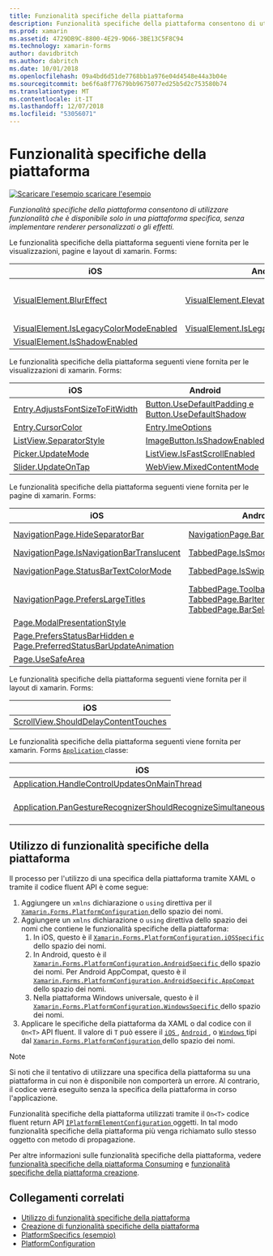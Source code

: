 ```yaml
---
title: Funzionalità specifiche della piattaforma
description: Funzionalità specifiche della piattaforma consentono di utilizzare funzionalità che è disponibile solo in una piattaforma specifica, senza implementare renderer personalizzati o gli effetti.
ms.prod: xamarin
ms.assetid: 4729DB9C-8800-4E29-9D66-3BE13C5F8C94
ms.technology: xamarin-forms
author: davidbritch
ms.author: dabritch
ms.date: 10/01/2018
ms.openlocfilehash: 09a4bd6d51de7768bb1a976e04d4548e44a3b04e
ms.sourcegitcommit: be6f6a8f77679bb9675077ed25b5d2c753580b74
ms.translationtype: MT
ms.contentlocale: it-IT
ms.lasthandoff: 12/07/2018
ms.locfileid: "53056071"
---
```

# <a name="platform-specifics"></a>Funzionalità specifiche della piattaforma

[![Scaricare l'esempio](~/media/shared/download.png) scaricare l'esempio](https://developer.xamarin.com/samples/xamarin-forms/userinterface/platformspecifics/)

_Funzionalità specifiche della piattaforma consentono di utilizzare funzionalità che è disponibile solo in una piattaforma specifica, senza implementare renderer personalizzati o gli effetti._

Le funzionalità specifiche della piattaforma seguenti viene fornita per le visualizzazioni, pagine e layout di xamarin. Forms:

|iOS|Android|WINDOWS|
|--- |--- |--- |
|[VisualElement.BlurEffect](~/xamarin-forms/platform/platform-specifics/consuming/ios.md#blur)|[VisualElement.Elevation](~/xamarin-forms/platform/platform-specifics/consuming/android.md#elevation)|[VisualElement.AccessKey, VisualElement.AccessKeyPlacement, VisualElement.AccessKeyHorizontalOffset e VisualElement.AccessKeyVerticalOffset](~/xamarin-forms/platform/platform-specifics/consuming/windows.md#visualelement-accesskeys)|
|[VisualElement.IsLegacyColorModeEnabled](~/xamarin-forms/platform/platform-specifics/consuming/ios.md#legacy-color-mode)|[VisualElement.IsLegacyColorModeEnabled](~/xamarin-forms/platform/platform-specifics/consuming/android.md#legacy-color-mode)|[VisualElement.IsLegacyColorModeEnabled](~/xamarin-forms/platform/platform-specifics/consuming/windows.md#legacy-color-mode)|
|[VisualElement.IsShadowEnabled](~/xamarin-forms/platform/platform-specifics/consuming/ios.md#drop-shadow)|

Le funzionalità specifiche della piattaforma seguenti viene fornita per le visualizzazioni di xamarin. Forms:

|iOS|Android|WINDOWS|
|--- |--- |--- |
|[Entry.AdjustsFontSizeToFitWidth](~/xamarin-forms/platform/platform-specifics/consuming/ios.md#adjust_font_size)|[Button.UseDefaultPadding e Button.UseDefaultShadow](~/xamarin-forms/platform/platform-specifics/consuming/android.md#button-padding-shadow)|[InputView.DetectReadingOrderFromContent, Label.DetectReadingOrderFromContent](~/xamarin-forms/platform/platform-specifics/consuming/windows.md#inputview-readingorder)|
|[Entry.CursorColor](~/xamarin-forms/platform/platform-specifics/consuming/ios.md#entry-cursorcolor)|[Entry.ImeOptions](~/xamarin-forms/platform/platform-specifics/consuming/android.md#entry-imeoptions)|[ListView.SelectionMode](~/xamarin-forms/platform/platform-specifics/consuming/windows.md#listview-selectionmode)|
|[ListView.SeparatorStyle](~/xamarin-forms/platform/platform-specifics/consuming/ios.md#listview-separatorstyle)|[ImageButton.IsShadowEnabled](~/xamarin-forms/platform/platform-specifics/consuming/android.md#imagebutton-drop-shadow)|[SearchBar.IsSpellCheckEnabled](~/xamarin-forms/platform/platform-specifics/consuming/windows.md#searchbar-spellcheck)|
|[Picker.UpdateMode](~/xamarin-forms/platform/platform-specifics/consuming/ios.md#picker_update_mode)|[ListView.IsFastScrollEnabled](~/xamarin-forms/platform/platform-specifics/consuming/android.md#fastscroll)|[WebView.IsJavaScriptAlertEnabled](~/xamarin-forms/platform/platform-specifics/consuming/windows.md#webview-javascript-alert)|
|[Slider.UpdateOnTap](~/xamarin-forms/platform/platform-specifics/consuming/ios.md#slider-updateontap)|[WebView.MixedContentMode](~/xamarin-forms/platform/platform-specifics/consuming/android.md#webview-mixed-content)|

Le funzionalità specifiche della piattaforma seguenti viene fornita per le pagine di xamarin. Forms:

|iOS|Android|WINDOWS|
|--- |--- |--- |
|[NavigationPage.HideSeparatorBar](~/xamarin-forms/platform/platform-specifics/consuming/ios.md#navigationpage-hideseparatorbar)|[NavigationPage.BarHeight](~/xamarin-forms/platform/platform-specifics/consuming/android.md#navigationpage-barheight)|[MasterDetailPage.CollapsedPaneWidth e MasterDetailPage.CollapseStyle](~/xamarin-forms/platform/platform-specifics/consuming/windows.md#collapsable_navigation_bar)|
|[NavigationPage.IsNavigationBarTranslucent](~/xamarin-forms/platform/platform-specifics/consuming/ios.md#translucent_navigation_bar)|[TabbedPage.IsSmoothScrollEnabled](~/xamarin-forms/platform/platform-specifics/consuming/android.md#tabbedpage-transition-animations)|[Page.ToolbarPlacement](~/xamarin-forms/platform/platform-specifics/consuming/windows.md#toolbar_placement)|
|[NavigationPage.StatusBarTextColorMode](~/xamarin-forms/platform/platform-specifics/consuming/ios.md#status_bar_color_mode)|[TabbedPage.IsSwipePagingEnabled](~/xamarin-forms/platform/platform-specifics/consuming/android.md#enable_swipe_paging)|[TabbedPage.HeaderIconsEnabled e TabbedPage.HeaderIconsSize](~/xamarin-forms/platform/platform-specifics/consuming/windows.md#tabbedpage-icons)|
|[NavigationPage.PrefersLargeTitles](~/xamarin-forms/platform/platform-specifics/consuming/ios.md#large_title)|[TabbedPage.ToolbarPlacement TabbedPage.BarItemColor e TabbedPage.BarSelectedItemColor](~/xamarin-forms/platform/platform-specifics/consuming/android.md#tabbedpage-toolbar)|
|[Page.ModalPresentationStyle](~/xamarin-forms/platform/platform-specifics/consuming/ios.md#modal-page-presentation-style)|
|[Page.PrefersStatusBarHidden e Page.PreferredStatusBarUpdateAnimation](~/xamarin-forms/platform/platform-specifics/consuming/ios.md#set_status_bar_visibility)|
|[Page.UseSafeArea](~/xamarin-forms/platform/platform-specifics/consuming/ios.md#safe_area_layout)|

Le funzionalità specifiche della piattaforma seguenti viene fornita per il layout di xamarin. Forms:

|iOS|
|--- |
|[ScrollView.ShouldDelayContentTouches](~/xamarin-forms/platform/platform-specifics/consuming/ios.md#delay_content_touches)|

Le funzionalità specifiche della piattaforma seguenti viene fornita per xamarin. Forms [ `Application` ](xref:Xamarin.Forms.Application) classe:

|iOS|Android|
|--- |--- |
|[Application.HandleControlUpdatesOnMainThread](~/xamarin-forms/platform/platform-specifics/consuming/ios.md#update-on-main-thread)|[Application.WindowSoftInputModeAdjust](~/xamarin-forms/platform/platform-specifics/consuming/android.md#soft_input_mode)|
|[Application.PanGestureRecognizerShouldRecognizeSimultaneously](~/xamarin-forms/platform/platform-specifics/consuming/ios.md#simultaneous-pan-gesture)|[Application.SendDisappearingEventOnPause Application.SendAppearingEventOnResume e Application.ShouldPreserveKeyboardOnResume](~/xamarin-forms/platform/platform-specifics/consuming/android.md#disable_lifecycle_events)|

## <a name="consuming-platform-specifics"></a>Utilizzo di funzionalità specifiche della piattaforma

Il processo per l'utilizzo di una specifica della piattaforma tramite XAML o tramite il codice fluent API è come segue:

1. Aggiungere un `xmlns` dichiarazione o `using` direttiva per il [ `Xamarin.Forms.PlatformConfiguration` ](xref:Xamarin.Forms.PlatformConfiguration) dello spazio dei nomi.
1. Aggiungere un `xmlns` dichiarazione o `using` direttiva dello spazio dei nomi che contiene le funzionalità specifiche della piattaforma:
    1. In iOS, questo è il [ `Xamarin.Forms.PlatformConfiguration.iOSSpecific` ](xref:Xamarin.Forms.PlatformConfiguration.iOSSpecific) dello spazio dei nomi.
    1. In Android, questo è il [ `Xamarin.Forms.PlatformConfiguration.AndroidSpecific` ](xref:Xamarin.Forms.PlatformConfiguration.AndroidSpecific) dello spazio dei nomi. Per Android AppCompat, questo è il [ `Xamarin.Forms.PlatformConfiguration.AndroidSpecific.AppCompat` ](xref:Xamarin.Forms.PlatformConfiguration.AndroidSpecific.AppCompat) dello spazio dei nomi.
    1. Nella piattaforma Windows universale, questo è il [ `Xamarin.Forms.PlatformConfiguration.WindowsSpecific` ](xref:Xamarin.Forms.PlatformConfiguration.WindowsSpecific) dello spazio dei nomi.
1. Applicare le specifiche della piattaforma da XAML o dal codice con il `On<T>` API fluent. Il valore di `T` può essere il [ `iOS` ](xref:Xamarin.Forms.PlatformConfiguration.iOS), [ `Android` ](xref:Xamarin.Forms.PlatformConfiguration.Android), o [ `Windows` ](xref:Xamarin.Forms.PlatformConfiguration.Windows) tipi dal [ `Xamarin.Forms.PlatformConfiguration` ](xref:Xamarin.Forms.PlatformConfiguration) dello spazio dei nomi.

> [!NOTE]
> Si noti che il tentativo di utilizzare una specifica della piattaforma su una piattaforma in cui non è disponibile non comporterà un errore. Al contrario, il codice verrà eseguito senza la specifica della piattaforma in corso l'applicazione.

Funzionalità specifiche della piattaforma utilizzati tramite il `On<T>` codice fluent return API [ `IPlatformElementConfiguration` ](xref:Xamarin.Forms.IPlatformElementConfiguration`2) oggetti. In tal modo funzionalità specifiche della piattaforma più venga richiamato sullo stesso oggetto con metodo di propagazione.

Per altre informazioni sulle funzionalità specifiche della piattaforma, vedere [funzionalità specifiche della piattaforma Consuming](~/xamarin-forms/platform/platform-specifics/consuming/index.md) e [funzionalità specifiche della piattaforma creazione](~/xamarin-forms/platform/platform-specifics/creating.md).

## <a name="related-links"></a>Collegamenti correlati

- [Utilizzo di funzionalità specifiche della piattaforma](~/xamarin-forms/platform/platform-specifics/consuming/index.md)
- [Creazione di funzionalità specifiche della piattaforma](~/xamarin-forms/platform/platform-specifics/creating.md)
- [PlatformSpecifics (esempio)](https://developer.xamarin.com/samples/xamarin-forms/userinterface/platformspecifics/)
- [PlatformConfiguration](xref:Xamarin.Forms.PlatformConfiguration)
